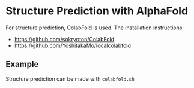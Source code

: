 # Structure Prediction with AlphaFold 

For structure prediction, ColabFold is used. The installation instructions:

  -  https://github.com/sokrypton/ColabFold
  -  https://github.com/YoshitakaMo/localcolabfold


## Example 

Structure prediction can be made with ```colabfold.sh```
